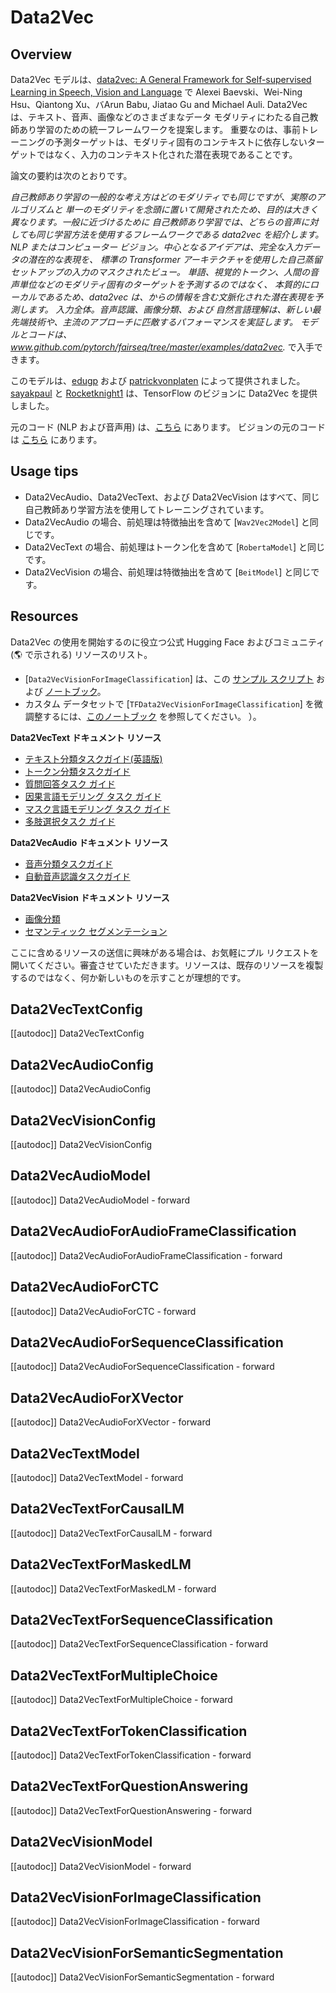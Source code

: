 <!--Copyright 2022 The HuggingFace Team. All rights reserved.

Licensed under the Apache License, Version 2.0 (the "License"); you may not use this file except in compliance with
the License. You may obtain a copy of the License at

http://www.apache.org/licenses/LICENSE-2.0

Unless required by applicable law or agreed to in writing, software distributed under the License is distributed on
an "AS IS" BASIS, WITHOUT WARRANTIES OR CONDITIONS OF ANY KIND, either express or implied. See the License for the
specific language governing permissions and limitations under the License.

⚠️ Note that this file is in Markdown but contain specific syntax for our doc-builder (similar to MDX) that may not be
rendered properly in your Markdown viewer.

-->

# Data2Vec

## Overview

Data2Vec モデルは、[data2vec: A General Framework for Self-supervised Learning in Speech, Vision and Language](https://huggingface.co/papers/2202.03555) で Alexei Baevski、Wei-Ning Hsu、Qiantong Xu、バArun Babu, Jiatao Gu and Michael Auli.
Data2Vec は、テキスト、音声、画像などのさまざまなデータ モダリティにわたる自己教師あり学習のための統一フレームワークを提案します。
重要なのは、事前トレーニングの予測ターゲットは、モダリティ固有のコンテキストに依存しないターゲットではなく、入力のコンテキスト化された潜在表現であることです。

論文の要約は次のとおりです。

*自己教師あり学習の一般的な考え方はどのモダリティでも同じですが、実際のアルゴリズムと
単一のモダリティを念頭に置いて開発されたため、目的は大きく異なります。一般に近づけるために
自己教師あり学習では、どちらの音声に対しても同じ学習方法を使用するフレームワークである data2vec を紹介します。
NLP またはコンピューター ビジョン。中心となるアイデアは、完全な入力データの潜在的な表現を、
標準の Transformer アーキテクチャを使用した自己蒸留セットアップの入力のマスクされたビュー。
単語、視覚的トークン、人間の音声単位などのモダリティ固有のターゲットを予測するのではなく、
本質的にローカルであるため、data2vec は、からの情報を含む文脈化された潜在表現を予測します。
入力全体。音声認識、画像分類、および
自然言語理解は、新しい最先端技術や、主流のアプローチに匹敵するパフォーマンスを実証します。
モデルとコードは、www.github.com/pytorch/fairseq/tree/master/examples/data2vec.* で入手できます。

このモデルは、[edugp](https://huggingface.co/edugp) および [patrickvonplaten](https://huggingface.co/patrickvonplaten) によって提供されました。
[sayakpaul](https://github.com/sayakpaul) と [Rocketknight1](https://github.com/Rocketknight1) は、TensorFlow のビジョンに Data2Vec を提供しました。

元のコード (NLP および音声用) は、[こちら](https://github.com/pytorch/fairseq/tree/main/examples/data2vec) にあります。
ビジョンの元のコードは [こちら](https://github.com/facebookresearch/data2vec_vision/tree/main/beit) にあります。

## Usage tips

- Data2VecAudio、Data2VecText、および Data2VecVision はすべて、同じ自己教師あり学習方法を使用してトレーニングされています。
- Data2VecAudio の場合、前処理は特徴抽出を含めて [`Wav2Vec2Model`] と同じです。
- Data2VecText の場合、前処理はトークン化を含めて [`RobertaModel`] と同じです。
- Data2VecVision の場合、前処理は特徴抽出を含めて [`BeitModel`] と同じです。

## Resources

Data2Vec の使用を開始するのに役立つ公式 Hugging Face およびコミュニティ (🌎 で示される) リソースのリスト。

<PipelineTag pipeline="image-classification"/>

- [`Data2VecVisionForImageClassification`] は、この [サンプル スクリプト](https://github.com/huggingface/transformers/tree/main/examples/pytorch/image-classification) および [ノートブック](https://cola.research.google.com/github/huggingface/notebooks/blob/main/examples/image_classification.ipynb)。
- カスタム データセットで [`TFData2VecVisionForImageClassification`] を微調整するには、[このノートブック](https://colab.research.google.com/github/sayakpaul/TF-2.0-Hacks/blob/master/data2vec_vision_image_classification.ipynb) を参照してください。 ）。

**Data2VecText ドキュメント リソース**
- [テキスト分類タスクガイド(英語版)](../../en/tasks/sequence_classification)
- [トークン分類タスクガイド](../tasks/token_classification)
- [質問回答タスク ガイド](../tasks/question_answering)
- [因果言語モデリング タスク ガイド](../tasks/language_modeling)
- [マスク言語モデリング タスク ガイド](../tasks/masked_language_modeling)
- [多肢選択タスク ガイド](../tasks/multiple_choice)

**Data2VecAudio ドキュメント リソース**
- [音声分類タスクガイド](../tasks/audio_classification)
- [自動音声認識タスクガイド](../tasks/asr)

**Data2VecVision ドキュメント リソース**
- [画像分類](../tasks/image_classification)
- [セマンティック セグメンテーション](../tasks/semantic_segmentation)

ここに含めるリソースの送信に興味がある場合は、お気軽にプル リクエストを開いてください。審査させていただきます。リソースは、既存のリソースを複製するのではなく、何か新しいものを示すことが理想的です。

## Data2VecTextConfig

[[autodoc]] Data2VecTextConfig

## Data2VecAudioConfig

[[autodoc]] Data2VecAudioConfig

## Data2VecVisionConfig

[[autodoc]] Data2VecVisionConfig


## Data2VecAudioModel

[[autodoc]] Data2VecAudioModel
    - forward

## Data2VecAudioForAudioFrameClassification

[[autodoc]] Data2VecAudioForAudioFrameClassification
    - forward

## Data2VecAudioForCTC

[[autodoc]] Data2VecAudioForCTC
    - forward

## Data2VecAudioForSequenceClassification

[[autodoc]] Data2VecAudioForSequenceClassification
    - forward

## Data2VecAudioForXVector

[[autodoc]] Data2VecAudioForXVector
    - forward

## Data2VecTextModel

[[autodoc]] Data2VecTextModel
    - forward

## Data2VecTextForCausalLM

[[autodoc]] Data2VecTextForCausalLM
    - forward

## Data2VecTextForMaskedLM

[[autodoc]] Data2VecTextForMaskedLM
    - forward

## Data2VecTextForSequenceClassification

[[autodoc]] Data2VecTextForSequenceClassification
    - forward

## Data2VecTextForMultipleChoice

[[autodoc]] Data2VecTextForMultipleChoice
    - forward

## Data2VecTextForTokenClassification

[[autodoc]] Data2VecTextForTokenClassification
    - forward

## Data2VecTextForQuestionAnswering

[[autodoc]] Data2VecTextForQuestionAnswering
    - forward

## Data2VecVisionModel

[[autodoc]] Data2VecVisionModel
    - forward

## Data2VecVisionForImageClassification

[[autodoc]] Data2VecVisionForImageClassification
    - forward

## Data2VecVisionForSemanticSegmentation

[[autodoc]] Data2VecVisionForSemanticSegmentation
    - forward

